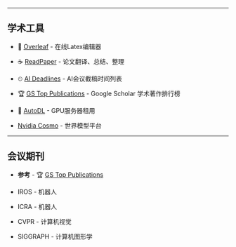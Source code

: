 
---
## 学术工具

+ 🍃 [Overleaf](https://www.overleaf.com/) - 在线Latex编辑器
+ ☕ [ReadPaper](https://pay.readpaper.com/home/) - 论文翻译、总结、整理

+ ⏲ [AI Deadlines](https://aideadlin.es/?sub=ML,CV,CG,NLP,RO,SP,DM,AP,KR,HCI) -  AI会议截稿时间列表
+ 🏆 [GS Top Publications](https://scholar.google.com/citations?view_op=top_venues&hl=en&vq=eng_robotics) - Google Scholar 学术著作排行榜


+ 🧿 [AutoDL](https://www.autodl.com/home) - GPU服务器租用

+ [Nvidia Cosmo](https://www.nvidia.com/en-sg/ai/cosmos/) - 世界模型平台

---
## 会议期刊

+ **参考** - 🏆 [GS Top Publications](https://scholar.google.com/citations?view_op=top_venues&hl=en&vq=eng_robotics)

+ IROS - 机器人
+ ICRA - 机器人
+ CVPR - 计算机视觉
+ SIGGRAPH - 计算机图形学




